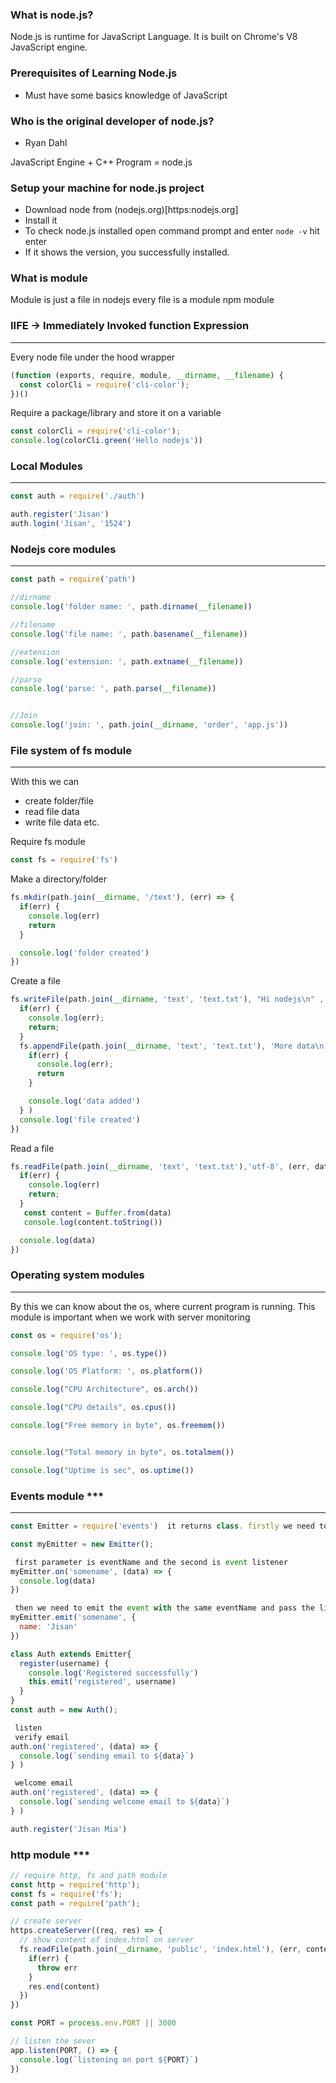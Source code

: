 ### What is node.js?
Node.js is runtime for JavaScript Language. It is built on Chrome's V8 JavaScript engine.
### Prerequisites of Learning Node.js
- Must have some basics knowledge of JavaScript
  

### Who is the original developer of node.js?
- Ryan Dahl

JavaScript Engine + C++ Program = node.js

### Setup your machine for node.js project
- Download node from (nodejs.org)[https:nodejs.org]
- Install it
- To check node.js installed open command prompt and enter `node -v` hit enter
- If it shows the version, you successfully installed.


### What is module
Module is just a file in nodejs every file is a module npm module

### IIFE -> Immediately Invoked function Expression
---
Every node file under the hood wrapper
```js
(function (exports, require, module, __dirname, __filename) {
  const colorCli = require('cli-color');
})() 
```

Require a package/library and store it on a variable
```js
const colorCli = require('cli-color');
console.log(colorCli.green('Hello nodejs'))
```


### Local Modules
---
 
```js
const auth = require('./auth')

auth.register('Jisan')
auth.login('Jisan', '1524') 
```



### Nodejs core modules
---
```js
const path = require('path')

//dirname
console.log('folder name: ', path.dirname(__filename))

//filename
console.log('file name: ', path.basename(__filename))

//extension
console.log('extension: ', path.extname(__filename))

//parse
console.log('parse: ', path.parse(__filename))


//Join
console.log('join: ', path.join(__dirname, 'order', 'app.js'))
```

### File system of fs module
---

With this we can
  - create folder/file
  - read file data
  - write file data etc.

Require fs module
```js
const fs = require('fs')
```

Make a directory/folder
```js
fs.mkdir(path.join(__dirname, '/text'), (err) => {
  if(err) {
    console.log(err)
    return
  }

  console.log('folder created')
}) 
```

Create a file
```js
fs.writeFile(path.join(__dirname, 'text', 'text.txt'), "Hi nodejs\n" , (err) => {
  if(err) {
    console.log(err);
    return;
  }
  fs.appendFile(path.join(__dirname, 'text', 'text.txt'), 'More data\n ', (err) => {
    if(err) {
      console.log(err);
      return
    }

    console.log('data added')
  } )
  console.log('file created')
})
```
 


Read a file
 
```js
fs.readFile(path.join(__dirname, 'text', 'text.txt'),'utf-8', (err, data) => {
  if(err) {
    console.log(err)
    return;
  }
   const content = Buffer.from(data)
   console.log(content.toString())

  console.log(data)
}) 
```



### Operating system modules
---
By this we can know about the os, where current program is running. This module is important when we work with server monitoring
```js
const os = require('os');

console.log('OS type: ', os.type())

console.log('OS Platform: ', os.platform())

console.log("CPU Architecture", os.arch())

console.log("CPU details", os.cpus())

console.log("Free memory in byte", os.freemem())


console.log("Total memory in byte", os.totalmem())

console.log("Uptime is sec", os.uptime())
```



### Events module ***
---
```js
const Emitter = require('events')  it returns class. firstly we need to create object 

const myEmitter = new Emitter();

 first parameter is eventName and the second is event listener
myEmitter.on('somename', (data) => {
  console.log(data)
})

 then we need to emit the event with the same eventName and pass the listener data
myEmitter.emit('somename', {
  name: 'Jisan'
})

class Auth extends Emitter{
  register(username) {
    console.log('Registered successfully')
    this.emit('registered', username)
  }
}
const auth = new Auth();

 listen
 verify email
auth.on('registered', (data) => {
  console.log(`sending email to ${data}`)
} )

 welcome email
auth.on('registered', (data) => {
  console.log(`sending welcome email to ${data}`)
} )

auth.register('Jisan Mia')
```





### http module ***


```js
// require http, fs and path module 
const http = require('http');
const fs = require('fs');
const path = require('path');

// create server
https.createServer((req, res) => {
  // show content of index.html on server
  fs.readFile(path.join(__dirname, 'public', 'index.html'), (err, content) => {
    if(err) {
      throw err
    }
    res.end(content)
  })
})

const PORT = process.env.PORT || 3000

// listen the sever
app.listen(PORT, () => {
  console.log(`listening on port ${PORT}`)
})
```